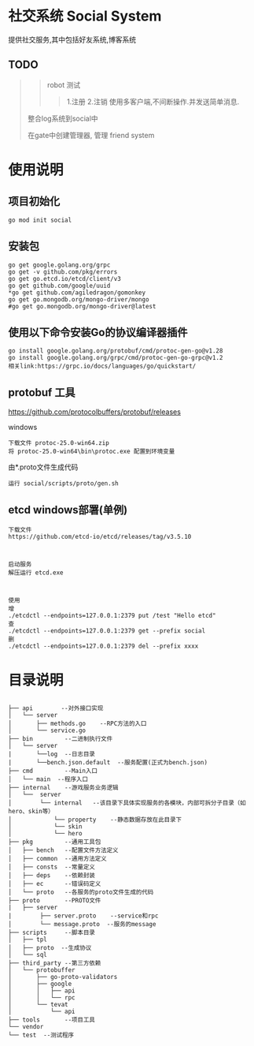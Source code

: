 # 社交系统 Social System
提供社交服务,其中包括好友系统,博客系统



## TODO
>> robot 测试 
>>> 1.注册
>>> 2.注销
> >> 使用多客户端,不间断操作.并发送简单消息.
> 
> 整合log系统到social中
> 
> 在gate中创建管理器, 管理 friend system
> 

# 使用说明


## 项目初始化

    go mod init social

## 安装包

    go get google.golang.org/grpc
    go get -v github.com/pkg/errors
    go get go.etcd.io/etcd/client/v3
    go get github.com/google/uuid
    *go get github.com/agiledragon/gomonkey
    go get go.mongodb.org/mongo-driver/mongo
    #go get go.mongodb.org/mongo-driver@latest


## 使用以下命令安装Go的协议编译器插件

    go install google.golang.org/protobuf/cmd/protoc-gen-go@v1.28
    go install google.golang.org/grpc/cmd/protoc-gen-go-grpc@v1.2
    相关link:https://grpc.io/docs/languages/go/quickstart/

## protobuf 工具

https://github.com/protocolbuffers/protobuf/releases

windows

    下载文件 protoc-25.0-win64.zip
    将 protoc-25.0-win64\bin\protoc.exe 配置到环境变量

由*.proto文件生成代码
    
    运行 social/scripts/proto/gen.sh

## etcd windows部署(单例)

    下载文件
    https://github.com/etcd-io/etcd/releases/tag/v3.5.10
#
    启动服务
    解压运行 etcd.exe
#
    使用
    增
    ./etcdctl --endpoints=127.0.0.1:2379 put /test "Hello etcd"
    查
    ./etcdctl --endpoints=127.0.0.1:2379 get --prefix social
    删
    ./etcdctl --endpoints=127.0.0.1:2379 del --prefix xxxx


# 目录说明

##
```
├── api        --对外接口实现 
│   └── server
│       ├── methods.go    --RPC方法的入口
│       └── service.go   
├── bin         --二进制执行文件
│   └── server
|       └──log  --日志目录
|       └──bench.json.default  --服务配置(正式为bench.json)
├── cmd         --Main入口 
│   └── main  --程序入口
├── internal    --游戏服务业务逻辑 
│   └──  server
│        └── internal   --该目录下具体实现服务的各模块，内部可拆分子目录（如hero、skin等）
│            └── property    --静态数据存放在此目录下
│            └── skin
│            └── hero
├── pkg         --通用工具包
│   ├── bench   --配置文件方法定义
│   ├── common  --通用方法定义
│   ├── consts  --常量定义
│   ├── deps    --依赖封装
│   ├── ec      --错误码定义
│   └── proto   --各服务的proto文件生成的代码
├── proto       --PROTO文件
|   ├── server   
|        ├── server.proto    --service和rpc
│        └── message.proto  --服务的message
├── scripts     --脚本目录
│   ├── tpl
│   ├── proto  --生成协议
│   └── sql 
├── third_party --第三方依赖
│   └── protobuffer
│       ├── go-proto-validators
│       ├── google
│       │   ├── api
│       │   └── rpc
│       └── tevat
│           └── api
├── tools       --项目工具
└── vendor
└── test  --测试程序
```




